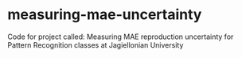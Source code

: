 # measuring-mae-uncertainty
Code for project called: Measuring MAE reproduction uncertainty for Pattern Recognition classes at Jagiellonian University
